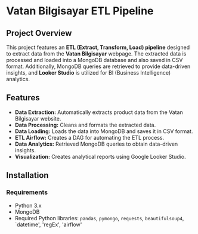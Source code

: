 # Vatan Bilgisayar ETL Pipeline

## Project Overview

This project features an **ETL (Extract, Transform, Load) pipeline** designed to extract data from the **Vatan Bilgisayar** webpage. The extracted data is processed and loaded into a MongoDB database and also saved in CSV format. Additionally, MongoDB queries are retrieved to provide data-driven insights, and **Looker Studio** is utilized for BI (Business Intelligence) analytics.

## Features

- **Data Extraction:** Automatically extracts product data from the Vatan Bilgisayar website.
- **Data Processing:** Cleans and formats the extracted data.
- **Data Loading:** Loads the data into MongoDB and saves it in CSV format.
- **ETL Airflow:** Creates a DAG for automating the ETL process.
- **Data Analytics:** Retrieved MongoDB queries to obtain data-driven insights.
- **Visualization:** Creates analytical reports using Google Looker Studio.

## Installation

### Requirements

- Python 3.x
- MongoDB
- Required Python libraries: `pandas`, `pymongo`, `requests`, `beautifulsoup4`, `datetime', 'regEx', 'airflow'
